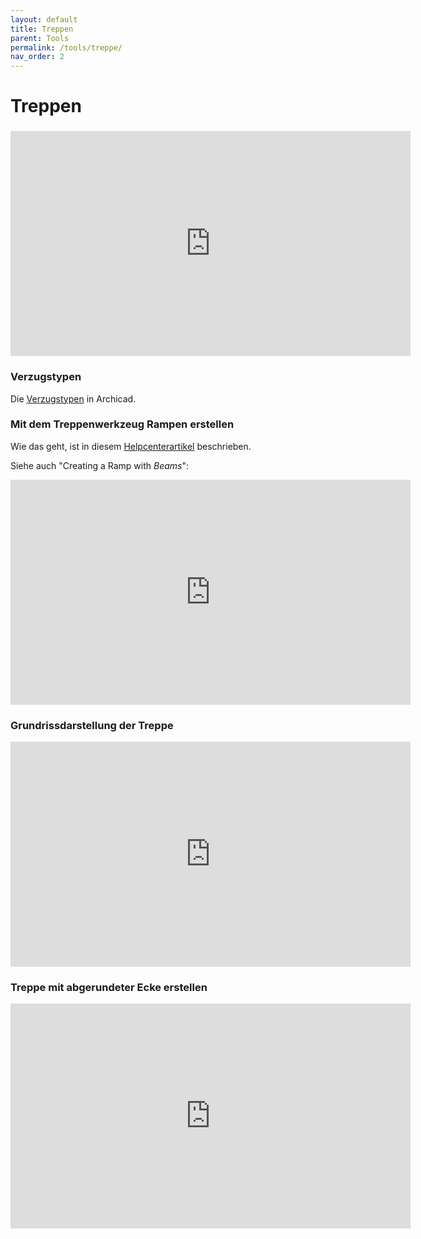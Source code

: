 ```yaml
---
layout: default
title: Treppen
parent: Tools
permalink: /tools/treppe/
nav_order: 2
---
```

# Treppen

### 
<iframe width="640" height="360" src="https://www.youtube.com/embed/8-BUaxPziy8" frameborder="0" allow="accelerometer; autoplay; encrypted-media; gyroscope; picture-in-picture" allowfullscreen></iframe>

### Verzugstypen
Die [Verzugstypen](https://helpcenter.graphisoft.com/de/user-guide/125046/) <!-- [archive.today link](http://archive.today/FarmJ) --> in Archicad.

### Mit dem Treppenwerkzeug Rampen erstellen
Wie das geht, ist in diesem [Helpcenterartikel](https://helpcenter.graphisoft.com/knowledgebase/75566/) beschrieben.

Siehe auch "Creating a Ramp with _Beams_":  
<iframe width="640" height="360" src="https://www.youtube.com/embed/lCmA888gn9c" frameborder="0" allow="accelerometer; autoplay; encrypted-media; gyroscope; picture-in-picture" allowfullscreen></iframe>

### Grundrissdarstellung der Treppe
<iframe width="640" height="360" src="https://www.youtube.com/embed/VgtiGYtHnHA" frameborder="0" allow="accelerometer; autoplay; encrypted-media; gyroscope; picture-in-picture" allowfullscreen></iframe>

### Treppe mit abgerundeter Ecke erstellen
<iframe width="640" height="360" src="https://www.youtube.com/embed/s8bh1-2L4n4" frameborder="0" allow="accelerometer; autoplay; encrypted-media; gyroscope; picture-in-picture" allowfullscreen></iframe>
